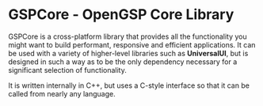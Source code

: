 # GSPCore - OpenGSP Core Library

GSPCore is a cross-platform library that provides all the functionality you might want to build performant, responsive and efficient applications. It can be used with a variety of higher-level libraries such as **UniversalUI**, but is designed in such a way as to be the only dependency necessary for a significant selection of functionality.

It is written internally in C++, but uses a C-style interface so that it can be called from nearly any language.